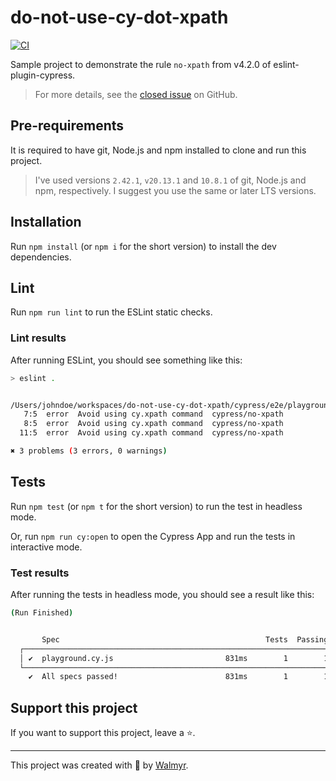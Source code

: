 # do-not-use-cy-dot-xpath

[![CI](https://github.com/wlsf82/do-not-use-cy-dot-xpath/actions/workflows/ci.yml/badge.svg)](https://github.com/wlsf82/do-not-use-cy-dot-xpath/actions/workflows/ci.yml)

Sample project to demonstrate the rule `no-xpath` from v4.2.0 of eslint-plugin-cypress.

> For more details, see the [closed issue](https://github.com/cypress-io/eslint-plugin-cypress/issues/218) on GitHub.

## Pre-requirements

It is required to have git, Node.js and npm installed to clone and run this project.

> I've used versions `2.42.1`, `v20.13.1` and `10.8.1` of git, Node.js and npm, respectively. I suggest you use the same or later LTS versions.

## Installation

Run `npm install` (or `npm i` for the short version) to install the dev dependencies.

## Lint

Run `npm run lint` to run the ESLint static checks.

### Lint results

After running ESLint, you should see something like this:

```sh
> eslint .


/Users/johndoe/workspaces/do-not-use-cy-dot-xpath/cypress/e2e/playground.cy.js
   7:5  error  Avoid using cy.xpath command  cypress/no-xpath
   8:5  error  Avoid using cy.xpath command  cypress/no-xpath
  11:5  error  Avoid using cy.xpath command  cypress/no-xpath

✖ 3 problems (3 errors, 0 warnings)

```

## Tests

Run `npm test` (or `npm t` for the short version) to run the test in headless mode.

Or, run `npm run cy:open` to open the Cypress App and run the tests in interactive mode.

### Test results

After running the tests in headless mode, you should see a result like this:

```sh
(Run Finished)


       Spec                                              Tests  Passing  Failing  Pending  Skipped
  ┌────────────────────────────────────────────────────────────────────────────────────────────────┐
  │ ✔  playground.cy.js                         831ms        1        1        -        -        - │
  └────────────────────────────────────────────────────────────────────────────────────────────────┘
    ✔  All specs passed!                        831ms        1        1        -        -        -

```

## Support this project

If you want to support this project, leave a ⭐.

___

This project was created with 💚 by [Walmyr](https://walmyr.dev).
